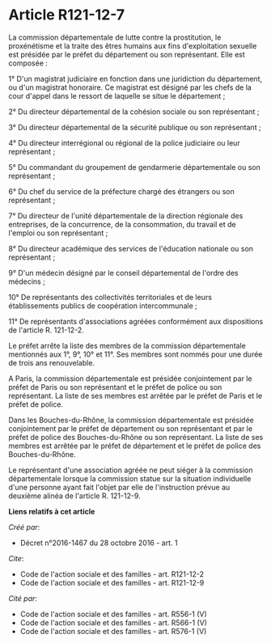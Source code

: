 # Article R121-12-7

La commission départementale de lutte contre la prostitution, le proxénétisme et la traite des êtres humains aux fins
d'exploitation sexuelle est présidée par le préfet du département ou son représentant. Elle est composée : 

1° D'un magistrat judiciaire en fonction dans une juridiction du département, ou d'un magistrat honoraire. Ce magistrat est
désigné par les chefs de la cour d'appel dans le ressort de laquelle se situe le département ; 

2° Du directeur départemental de la cohésion sociale ou son représentant ; 

3° Du directeur départemental de la sécurité publique ou son représentant ; 

4° Du directeur interrégional ou régional de la police judiciaire ou leur représentant ; 

5° Du commandant du groupement de gendarmerie départementale ou son représentant ; 

6° Du chef du service de la préfecture chargé des étrangers ou son représentant ; 

7° Du directeur de l'unité départementale de la direction régionale des entreprises, de la concurrence, de la consommation,
du travail et de l'emploi ou son représentant ; 

8° Du directeur académique des services de l'éducation nationale ou son représentant ; 

9° D'un médecin désigné par le conseil départemental de l'ordre des médecins ; 

10° De représentants des collectivités territoriales et de leurs établissements publics de coopération intercommunale ; 

11° De représentants d'associations agréées conformément aux dispositions de l'article R. 121-12-2. 

Le préfet arrête la liste des membres de la commission départementale mentionnés aux 1°, 9°, 10° et 11°. Ses membres sont
nommés pour une durée de trois ans renouvelable. 

A Paris, la commission départementale est présidée conjointement par le préfet de Paris ou son représentant et le préfet de
police ou son représentant. La liste de ses membres est arrêtée par le préfet de Paris et le préfet de police. 

Dans les Bouches-du-Rhône, la commission départementale est présidée conjointement par le préfet de département ou son
représentant et par le préfet de police des Bouches-du-Rhône ou son représentant. La liste de ses membres est arrêtée par le
préfet de département et le préfet de police des Bouches-du-Rhône. 

Le représentant d'une association agréée ne peut siéger à la commission départementale lorsque la commission statue sur la
situation individuelle d'une personne ayant fait l'objet par elle de l'instruction prévue au deuxième alinéa de l'article R.
121-12-9.

**Liens relatifs à cet article**

_Créé par_:

  - Décret n°2016-1467 du 28 octobre 2016 - art. 1

_Cite_:

  - Code de l'action sociale et des familles - art. R121-12-2
  - Code de l'action sociale et des familles - art. R121-12-9

_Cité par_:

  - Code de l'action sociale et des familles - art. R556-1 (V)
  - Code de l'action sociale et des familles - art. R566-1 (V)
  - Code de l'action sociale et des familles - art. R576-1 (V)
